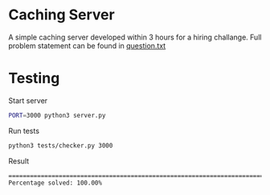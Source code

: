 # Caching Server

A simple caching server developed within 3 hours for a hiring challange. Full problem statement can be found in [question.txt](https://github.com/Kartik1397/async-caching-server-python/blob/main/question.txt)

# Testing

Start server
```bash
PORT=3000 python3 server.py
```

Run tests
```bash
python3 tests/checker.py 3000
```

Result
```
================================================================================
Percentage solved: 100.00%
```

